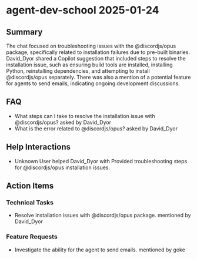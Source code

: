 # agent-dev-school 2025-01-24

## Summary
The chat focused on troubleshooting issues with the @discordjs/opus package, specifically related to installation failures due to pre-built binaries. David_Dyor shared a Copilot suggestion that included steps to resolve the installation issue, such as ensuring build tools are installed, installing Python, reinstalling dependencies, and attempting to install @discordjs/opus separately. There was also a mention of a potential feature for agents to send emails, indicating ongoing development discussions.

## FAQ
- What steps can I take to resolve the installation issue with @discordjs/opus? asked by David_Dyor
- What is the error related to @discordjs/opus? asked by David_Dyor

## Help Interactions
- Unknown User helped David_Dyor with Provided troubleshooting steps for @discordjs/opus installation issues.

## Action Items

### Technical Tasks
- Resolve installation issues with @discordjs/opus package. mentioned by David_Dyor

### Feature Requests
- Investigate the ability for the agent to send emails. mentioned by goke
